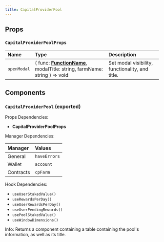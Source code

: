 ```yaml
---
title: CapitalProviderPool
---
```


## Props

### `CapitalProviderPoolProps`

| Name | Type | Description                                                          |
| :--- | :--- | :------------------------------------------------------------------- |
| `openModal` | ( func: [**FunctionName**](/docs/dev-docs/frontend/constants/enums#functionname-exported), modalTitle: string, farmName: string ) => void | Set modal visibility, functionality, and title.

## Components

### `CapitalProviderPool` (exported)

Props Dependencies:
- **CapitalProviderPoolProps**

Manager Dependencies:

| Manager | Values                                                          |
| :--- | :------------------------------------------------------------------- |
| General | `haveErrors`
| Wallet | `account`
| Contracts | `cpFarm`

Hook Dependencies:
- `useUserStakedValue()`
- `useRewardsPerDay()`
- `useUserRewardsPerDay()`
- `useUserPendingRewards()`
- `usePoolStakedValue()`
- `useWindowDimensions()`

Info: Returns a component containing a table containing the pool's information, as well as its title.